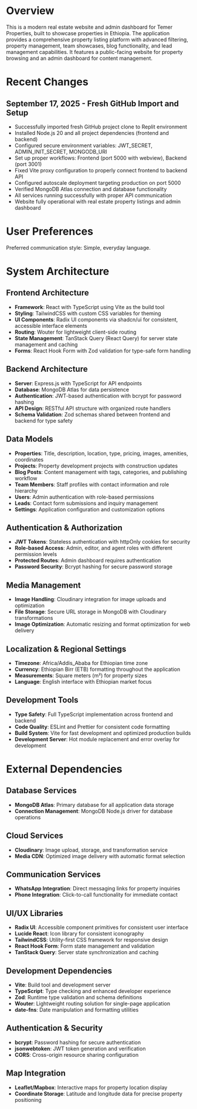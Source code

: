 # Overview

This is a modern real estate website and admin dashboard for Temer Properties, built to showcase properties in Ethiopia. The application provides a comprehensive property listing platform with advanced filtering, property management, team showcases, blog functionality, and lead management capabilities. It features a public-facing website for property browsing and an admin dashboard for content management.

# Recent Changes

## September 17, 2025 - Fresh GitHub Import and Setup
- Successfully imported fresh GitHub project clone to Replit environment
- Installed Node.js 20 and all project dependencies (frontend and backend)
- Configured secure environment variables: JWT_SECRET, ADMIN_INIT_SECRET, MONGODB_URI
- Set up proper workflows: Frontend (port 5000 with webview), Backend (port 3001)
- Fixed Vite proxy configuration to properly connect frontend to backend API
- Configured autoscale deployment targeting production on port 5000
- Verified MongoDB Atlas connection and database functionality
- All services running successfully with proper API communication
- Website fully operational with real estate property listings and admin dashboard

# User Preferences

Preferred communication style: Simple, everyday language.

# System Architecture

## Frontend Architecture
- **Framework**: React with TypeScript using Vite as the build tool
- **Styling**: TailwindCSS with custom CSS variables for theming
- **UI Components**: Radix UI components via shadcn/ui for consistent, accessible interface elements
- **Routing**: Wouter for lightweight client-side routing
- **State Management**: TanStack Query (React Query) for server state management and caching
- **Forms**: React Hook Form with Zod validation for type-safe form handling

## Backend Architecture
- **Server**: Express.js with TypeScript for API endpoints
- **Database**: MongoDB Atlas for data persistence
- **Authentication**: JWT-based authentication with bcrypt for password hashing
- **API Design**: RESTful API structure with organized route handlers
- **Schema Validation**: Zod schemas shared between frontend and backend for type safety

## Data Models
- **Properties**: Title, description, location, type, pricing, images, amenities, coordinates
- **Projects**: Property development projects with construction updates
- **Blog Posts**: Content management with tags, categories, and publishing workflow
- **Team Members**: Staff profiles with contact information and role hierarchy
- **Users**: Admin authentication with role-based permissions
- **Leads**: Contact form submissions and inquiry management
- **Settings**: Application configuration and customization options

## Authentication & Authorization
- **JWT Tokens**: Stateless authentication with httpOnly cookies for security
- **Role-based Access**: Admin, editor, and agent roles with different permission levels
- **Protected Routes**: Admin dashboard requires authentication
- **Password Security**: Bcrypt hashing for secure password storage

## Media Management
- **Image Handling**: Cloudinary integration for image uploads and optimization
- **File Storage**: Secure URL storage in MongoDB with Cloudinary transformations
- **Image Optimization**: Automatic resizing and format optimization for web delivery

## Localization & Regional Settings
- **Timezone**: Africa/Addis_Ababa for Ethiopian time zone
- **Currency**: Ethiopian Birr (ETB) formatting throughout the application
- **Measurements**: Square meters (m²) for property sizes
- **Language**: English interface with Ethiopian market focus

## Development Tools
- **Type Safety**: Full TypeScript implementation across frontend and backend
- **Code Quality**: ESLint and Prettier for consistent code formatting
- **Build System**: Vite for fast development and optimized production builds
- **Development Server**: Hot module replacement and error overlay for development

# External Dependencies

## Database Services
- **MongoDB Atlas**: Primary database for all application data storage
- **Connection Management**: MongoDB Node.js driver for database operations

## Cloud Services
- **Cloudinary**: Image upload, storage, and transformation service
- **Media CDN**: Optimized image delivery with automatic format selection

## Communication Services
- **WhatsApp Integration**: Direct messaging links for property inquiries
- **Phone Integration**: Click-to-call functionality for immediate contact

## UI/UX Libraries
- **Radix UI**: Accessible component primitives for consistent user interface
- **Lucide React**: Icon library for consistent iconography
- **TailwindCSS**: Utility-first CSS framework for responsive design
- **React Hook Form**: Form state management and validation
- **TanStack Query**: Server state synchronization and caching

## Development Dependencies
- **Vite**: Build tool and development server
- **TypeScript**: Type checking and enhanced developer experience
- **Zod**: Runtime type validation and schema definitions
- **Wouter**: Lightweight routing solution for single-page application
- **date-fns**: Date manipulation and formatting utilities

## Authentication & Security
- **bcrypt**: Password hashing for secure authentication
- **jsonwebtoken**: JWT token generation and verification
- **CORS**: Cross-origin resource sharing configuration

## Map Integration
- **Leaflet/Mapbox**: Interactive maps for property location display
- **Coordinate Storage**: Latitude and longitude data for precise property positioning